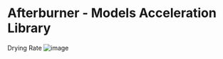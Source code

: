 # Afterburner - Models Acceleration Library

Drying Rate
![image](https://github.com/user-attachments/assets/30f8a7f6-7961-4494-8769-3673aa877090)
